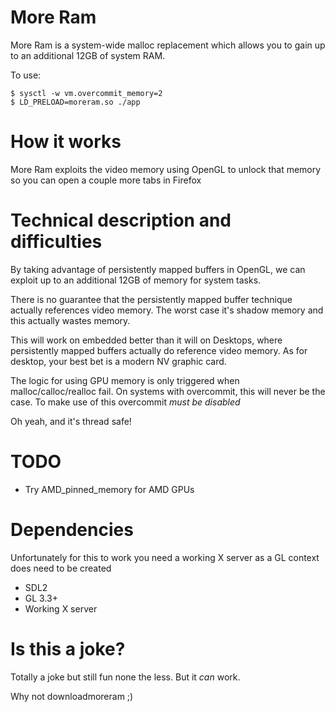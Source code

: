 # More Ram

More Ram is a system-wide malloc replacement which allows you to gain up
to an additional 12GB of system RAM.

To use:
```
$ sysctl -w vm.overcommit_memory=2
$ LD_PRELOAD=moreram.so ./app
```

# How it works

More Ram exploits the video memory using OpenGL to unlock that memory so
you can open a couple more tabs in Firefox

# Technical description and difficulties

By taking advantage of persistently mapped buffers in OpenGL, we can exploit
up to an additional 12GB of memory for system tasks.

There is no guarantee that the persistently mapped buffer technique actually
references video memory. The worst case it's shadow memory and this actually
wastes memory.

This will work on embedded better than it will on Desktops, where persistently
mapped buffers actually do reference video memory. As for desktop, your best
bet is a modern NV graphic card.

The logic for using GPU memory is only triggered when malloc/calloc/realloc
fail. On systems with overcommit, this will never be the case. To make
use of this overcommit *must be disabled*

Oh yeah, and it's thread safe!

# TODO

* Try AMD_pinned_memory for AMD GPUs

# Dependencies
Unfortunately for this to work you need a working X server as a GL context
does need to be created

* SDL2
* GL 3.3+
* Working X server

# Is this a joke?

Totally a joke but still fun none the less. But it *can* work.

Why not downloadmoreram ;)


